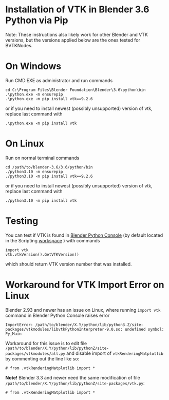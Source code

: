 # Installation of VTK in Blender 3.6 Python via Pip

Note: These instructions also likely work for other Blender and VTK
versions, but the versions applied below are the ones tested for
BVTKNodes.

# On Windows

Run CMD.EXE as administrator and run commands
```
cd C:\Program Files\Blender Foundation\Blender\3.6\python\bin
.\python.exe -m ensurepip
.\python.exe -m pip install vtk==9.2.6
```
or if you need to install newest (possibly unsupported) version of vtk, replace last command with
```
.\python.exe -m pip install vtk
```

# On Linux

Run on normal terminal commands
```
cd /path/to/blender-3.6/3.6/python/bin
./python3.10 -m ensurepip
./python3.10 -m pip install vtk==9.2.6
```
or if you need to install newest (possibly unsupported) version of vtk, replace last command with
```
./python3.10 -m pip install vtk
```

# Testing

You can test if VTK is found in 
[Blender Python Console](https://docs.blender.org/manual/en/latest/editors/python_console.html)
(by default located in the Scripting 
[workspace](https://docs.blender.org/manual/en/latest/interface/window_system/workspaces.html)
) with commands

```
import vtk
vtk.vtkVersion().GetVTKVersion()
```

which should return VTK version number that was installed.


# Workaround for VTK Import Error on Linux

Blender 2.93 and newer has an issue on Linux, where running `import vtk` command in Blender Python Console raises error

```
ImportError: /path/to/blender/X.Y/python/lib/python3.Z/site-packages/vtkmodules/libvtkPythonInterpreter-9.0.so: undefined symbol: Py_Main
```

Workaround for this issue is to edit file
`/path/to/blender/X.Y/python/lib/pythonZ/site-packages/vtkmodules/all.py`
and disable import of `vtkRenderingMatplotlib` by commenting out the line like so:

```
# from .vtkRenderingMatplotlib import *
```

**Note!** Blender 3.3 and newer need the same modification of file
`/path/to/blender/X.Y/python/lib/pythonZ/site-packages/vtk.py`:

```
# from .vtkRenderingMatplotlib import *
```
